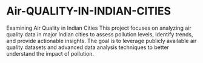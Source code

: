 # Air-QUALITY-IN-INDIAN-CITIES
 Examining Air Quality in Indian Cities This project focuses on analyzing air quality data in major Indian cities to assess pollution levels, identify trends, and provide actionable insights. The goal is to leverage publicly available air quality datasets and advanced data analysis techniques to better understand the impact of pollution.
